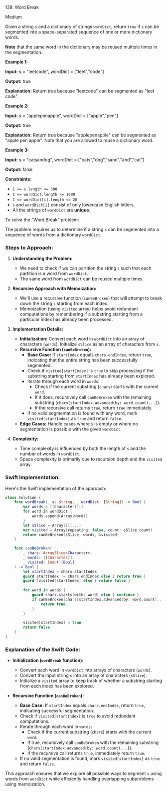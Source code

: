 139\. Word Break

Medium

Given a string `s` and a dictionary of strings `wordDict`, return `true` if `s` can be segmented into a space-separated sequence of one or more dictionary words.

**Note** that the same word in the dictionary may be reused multiple times in the segmentation.

**Example 1:**

**Input:** s = "leetcode", wordDict = ["leet","code"]

**Output:** true

**Explanation:** Return true because "leetcode" can be segmented as "leet code". 

**Example 2:**

**Input:** s = "applepenapple", wordDict = ["apple","pen"]

**Output:** true

**Explanation:** Return true because "applepenapple" can be segmented as "apple pen apple". Note that you are allowed to reuse a dictionary word. 

**Example 3:**

**Input:** s = "catsandog", wordDict = ["cats","dog","sand","and","cat"]

**Output:** false 

**Constraints:**

*   `1 <= s.length <= 300`
*   `1 <= wordDict.length <= 1000`
*   `1 <= wordDict[i].length <= 20`
*   `s` and `wordDict[i]` consist of only lowercase English letters.
*   All the strings of `wordDict` are **unique**.

To solve the "Word Break" problem:

The problem requires us to determine if a string `s` can be segmented into a sequence of words from a dictionary `wordDict`.

### Steps to Approach:

1. **Understanding the Problem:**
   - We need to check if we can partition the string `s` such that each partition is a word from `wordDict`.
   - The same word from `wordDict` can be reused multiple times.

2. **Recursive Approach with Memoization:**
   - We'll use a recursive function (`canBeBroken`) that will attempt to break down the string `s` starting from each index.
   - Memoization (using `visited` array) helps avoid redundant computations by remembering if a substring starting from a particular index has already been processed.

3. **Implementation Details:**

   - **Initialization:** Convert each word in `wordDict` into an array of characters (`words`). Initialize `sSlice` as an array of characters from `s`.
   - **Recursive Function (`canBeBroken`):**
     - **Base Case:** If `startIndex` equals `chars.endIndex`, return `true`, indicating that the entire string has been successfully segmented.
     - Check if `visited[startIndex]` is `true` to skip processing if the substring starting from `startIndex` has already been explored.
     - Iterate through each word in `words`:
       - Check if the current substring (`chars`) starts with the current `word`.
       - If it does, recursively call `canBeBroken` with the remaining substring (`chars[startIndex.advanced(by: word.count)...]`).
       - If the recursive call returns `true`, return `true` immediately.
     - If no valid segmentation is found with any word, mark `visited[startIndex]` as `true` and return `false`.
   - **Edge Cases:** Handle cases where `s` is empty or where no segmentation is possible with the given `wordDict`.

4. **Complexity:** 
   - Time complexity is influenced by both the length of `s` and the number of words in `wordDict`.
   - Space complexity is primarily due to recursion depth and the `visited` array.

### Swift Implementation:

Here's the Swift implementation of the approach:

```swift
class Solution {
    func wordBreak(_ s: String, _ wordDict: [String]) -> Bool {
        var words = [[Character]]()
        for word in wordDict {
            words.append(Array(word))
        }
        let sSlice = Array(s)[...]
        var visited = Array(repeating: false, count: sSlice.count)
        return canBeBroken(sSlice, words, &visited)
    }

    func canBeBroken(
        _ chars: ArraySlice<Character>, 
        _ words: [[Character]],
        _ visited: inout [Bool]
    ) -> Bool {
        let startIndex = chars.startIndex
        guard startIndex != chars.endIndex else { return true }
        guard !visited[startIndex] else { return false }
        
        for word in words {
            guard chars.starts(with: word) else { continue }
            if canBeBroken(chars[startIndex.advanced(by: word.count)...], words, &visited) {
                return true
            }
        }
        
        visited[startIndex] = true
        return false
    }
}
```

### Explanation of the Swift Code:

- **Initialization (`wordBreak` function):**
  - Convert each word in `wordDict` into arrays of characters (`words`).
  - Convert the input string `s` into an array of characters (`sSlice`).
  - Initialize a `visited` array to keep track of whether a substring starting from each index has been explored.

- **Recursive Function (`canBeBroken`):**
  - **Base Case:** If `startIndex` equals `chars.endIndex`, return `true`, indicating successful segmentation.
  - Check if `visited[startIndex]` is `true` to avoid redundant computations.
  - Iterate through each word in `words`:
    - Check if the current substring (`chars`) starts with the current `word`.
    - If true, recursively call `canBeBroken` with the remaining substring (`chars[startIndex.advanced(by: word.count)...]`).
    - If the recursive call returns `true`, immediately return `true`.
  - If no valid segmentation is found, mark `visited[startIndex]` as `true` and return `false`.

This approach ensures that we explore all possible ways to segment `s` using words from `wordDict` while efficiently handling overlapping subproblems using memoization.